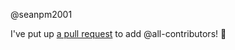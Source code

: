 @seanpm2001 

I've put up [a pull request](https://github.com/seanpm2001/SeansLifeArchive_Images_TinyTower/pull/19) to add @all-contributors! :tada:
